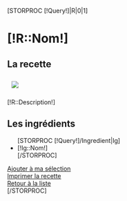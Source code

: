 
[STORPROC [!Query!]|R|0|1]
<!-- page header -->
<h1 id="page-header">[!R::Nom!]</h1>	


<div class="fluid-container">
		<div class="well clearfix well-small">
			<div class="row-fluid">
				<div class="span6">
					<h2>La recette</h2>
					<img src="[IF [!R::Image!]][!R::Image!].mini.150x150.jpg[ELSE]/Skins/Minceur/Img/recette.png[/IF]" class="media pull-left" style="margin:10px;"/>
					<p>[!R::Description!]</p>
				</div>
				<div class="span6">
					<h2>Les ingrédients</h2>
					<ul>
					[STORPROC [!Query!]/Ingredient|Ig]
						<li>[!Ig::Nom!]</li>
					[/STORPROC]
					</ul>
				</div>
			</div>
			<div class="row-fluid">
				<div class="span4"></div>
				<div class="span3">
					<a href="javascript:alert('ajouter à la selection');" class="btn btn-info pull-right btn-block">Ajouter à ma sélection</a>
				</div>
				<div class="span3">
					<a href="javascript:window.print();" class="btn btn-primary pull-right btn-block">Imprimer la recette</a>
				</div>
				<div class="span2">
					<a href="/[!Systeme::CurrentMenu::Url!]" class="btn btn-danger pull-right btn-block">Retour à la liste</a>
				</div>
			</div>
		</div>
</div>		
[/STORPROC]	
